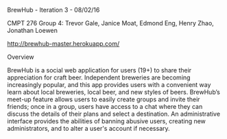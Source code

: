 BrewHub - Iteration 3 - 08/02/16

CMPT 276 Group 4: Trevor Gale, Janice Moat, Edmond Eng, Henry Zhao, Jonathan Loewen

http://brewhub-master.herokuapp.com/

Overview

BrewHub is a social web application for users (19+) to share their appreciation for craft beer. Independent breweries are becoming increasingly popular, and this app provides users with a convenient way learn about local breweries, local beer, and new styles of beers.  BrewHub’s meet-up feature allows users to easily create groups and invite their friends; once in a group, users have access to a chat where they can discuss the details of their plans and select a destination. An administrative interface provides the abilities of banning abusive users, creating new administrators, and to alter a user's account if necessary.
